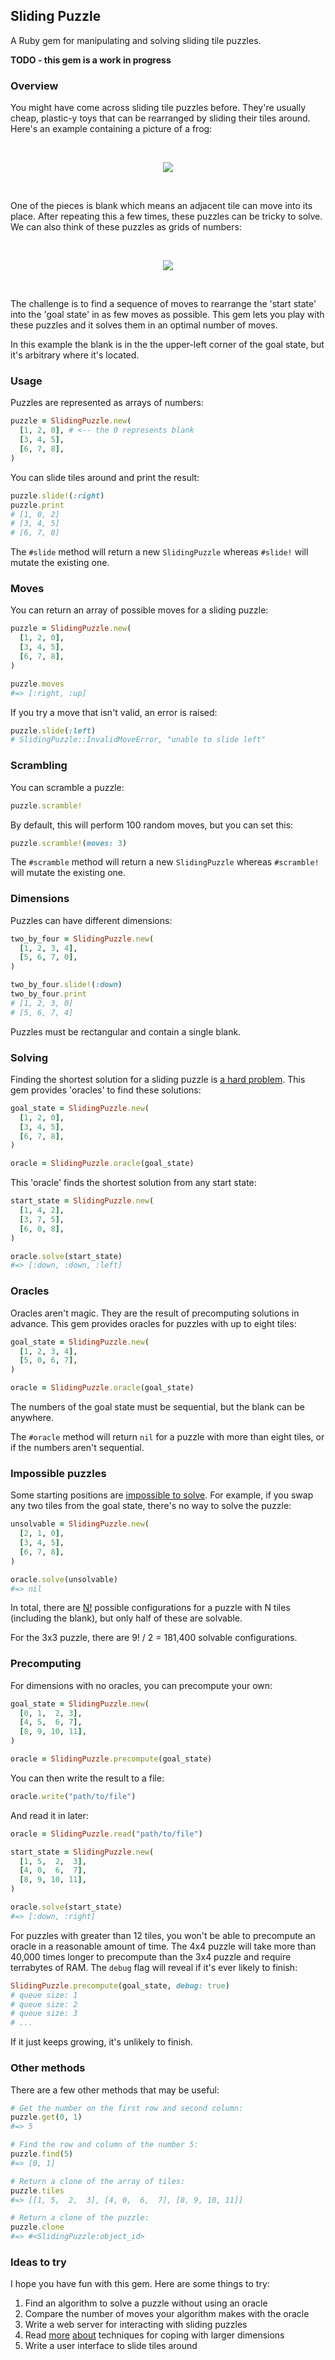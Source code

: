 ## Sliding Puzzle ##

A Ruby gem for manipulating and solving sliding tile puzzles.

**TODO - this gem is a work in progress**

### Overview ###

You might have come across sliding tile puzzles before. They're usually cheap,
plastic-y toys that can be rearranged by sliding their tiles around. Here's an
example containing a picture of a frog:

<br/><p align="center">
  <img src="https://raw.githubusercontent.com/tuzz/sliding_puzzle/master/frog.jpg" />
</p><br/>

One of the pieces is blank which means an adjacent tile can move into its place.
After repeating this a few times, these puzzles can be tricky to solve. We can
also think of these puzzles as grids of numbers:

<br/><p align="center">
  <img src="https://raw.githubusercontent.com/tuzz/sliding_puzzle/master/grid.jpg" />
</p><br/>

The challenge is to find a sequence of moves to rearrange the 'start state' into
the 'goal state' in as few moves as possible. This gem lets you play with these
puzzles and it solves them in an optimal number of moves.

In this example the blank is in the the upper-left corner of the goal state, but
it's arbitrary where it's located.

### Usage ###

Puzzles are represented as arrays of numbers:

```ruby
puzzle = SlidingPuzzle.new(
  [1, 2, 0], # <-- the 0 represents blank
  [3, 4, 5],
  [6, 7, 8],
)
```

You can slide tiles around and print the result:

```ruby
puzzle.slide!(:right)
puzzle.print
# [1, 0, 2]
# [3, 4, 5]
# [6, 7, 8]
```

The `#slide` method will return a new `SlidingPuzzle` whereas `#slide!` will
mutate the existing one.

### Moves ###

You can return an array of possible moves for a sliding puzzle:

```ruby
puzzle = SlidingPuzzle.new(
  [1, 2, 0],
  [3, 4, 5],
  [6, 7, 8],
)

puzzle.moves
#=> [:right, :up]
```

If you try a move that isn't valid, an error is raised:

```ruby
puzzle.slide(:left)
# SlidingPuzzle::InvalidMoveError, "unable to slide left"
```

### Scrambling ###

You can scramble a puzzle:

```ruby
puzzle.scramble!
```

By default, this will perform 100 random moves, but you can set this:

```ruby
puzzle.scramble!(moves: 3)
```

The `#scramble` method will return a new `SlidingPuzzle` whereas `#scramble!`
will mutate the existing one.

### Dimensions ###

Puzzles can have different dimensions:

```ruby
two_by_four = SlidingPuzzle.new(
  [1, 2, 3, 4],
  [5, 6, 7, 0],
)

two_by_four.slide!(:down)
two_by_four.print
# [1, 2, 3, 0]
# [5, 6, 7, 4]
```

Puzzles must be rectangular and contain a single blank.

### Solving ###

Finding the shortest solution for a sliding puzzle is
[a hard problem](https://en.wikipedia.org/wiki/15_puzzle#Solvability). This gem
provides 'oracles' to find these solutions:

```ruby
goal_state = SlidingPuzzle.new(
  [1, 2, 0],
  [3, 4, 5],
  [6, 7, 8],
)

oracle = SlidingPuzzle.oracle(goal_state)
```

This 'oracle' finds the shortest solution from any start state:

```ruby
start_state = SlidingPuzzle.new(
  [1, 4, 2],
  [3, 7, 5],
  [6, 0, 8],
)

oracle.solve(start_state)
#=> [:down, :down, :left]
```

### Oracles ###

Oracles aren't magic. They are the result of precomputing solutions in advance.
This gem provides oracles for puzzles with up to eight tiles:

```ruby
goal_state = SlidingPuzzle.new(
  [1, 2, 3, 4],
  [5, 0, 6, 7],
)

oracle = SlidingPuzzle.oracle(goal_state)
```

The numbers of the goal state must be sequential, but the blank can be anywhere.

The `#oracle` method will return `nil` for a puzzle with more than eight tiles,
or if the numbers aren't sequential.

### Impossible puzzles ###

Some starting positions are
[impossible to solve](https://en.wikipedia.org/wiki/15_puzzle#Solvability). For
example, if you swap any two tiles from the goal state, there's no way to solve
the puzzle:

```ruby
unsolvable = SlidingPuzzle.new(
  [2, 1, 0],
  [3, 4, 5],
  [6, 7, 8],
)

oracle.solve(unsolvable)
#=> nil
```

In total, there are [N!](https://en.wikipedia.org/wiki/Factorial) possible
configurations for a puzzle with N tiles (including the blank), but only half of
these are solvable.

For the 3x3 puzzle, there are 9! / 2 = 181,400 solvable configurations.

### Precomputing ###

For dimensions with no oracles, you can precompute your own:

```ruby
goal_state = SlidingPuzzle.new(
  [0, 1,  2, 3],
  [4, 5,  6, 7],
  [8, 9, 10, 11],
)

oracle = SlidingPuzzle.precompute(goal_state)
```

You can then write the result to a file:

```ruby
oracle.write("path/to/file")
```

And read it in later:

```ruby
oracle = SlidingPuzzle.read("path/to/file")

start_state = SlidingPuzzle.new(
  [1, 5,  2,  3],
  [4, 0,  6,  7],
  [8, 9, 10, 11],
)

oracle.solve(start_state)
#=> [:down, :right]
```

For puzzles with greater than 12 tiles, you won't be able to precompute an
oracle in a reasonable amount of time. The 4x4 puzzle will take more than 40,000
times longer to precompute than the 3x4 puzzle and require terrabytes of RAM.
The `debug` flag will reveal if it's ever likely to finish:

```ruby
SlidingPuzzle.precompute(goal_state, debug: true)
# queue size: 1
# queue size: 2
# queue size: 3
# ...
```

If it just keeps growing, it's unlikely to finish.

### Other methods ###

There are a few other methods that may be useful:

```ruby
# Get the number on the first row and second column:
puzzle.get(0, 1)
#=> 5

# Find the row and column of the number 5:
puzzle.find(5)
#=> [0, 1]

# Return a clone of the array of tiles:
puzzle.tiles
#=> [[1, 5,  2,  3], [4, 0,  6,  7], [8, 9, 10, 11]]

# Return a clone of the puzzle:
puzzle.clone
#=> #<SlidingPuzzle:object_id>
```

### Ideas to try ###

I hope you have fun with this gem. Here are some things to try:

1) Find an algorithm to solve a puzzle without using an oracle
2) Compare the number of moves your algorithm makes with the oracle
3) Write a web server for interacting with sliding puzzles
4) Read
[more](https://www.ijcai.org/Proceedings/03/Papers/267.pdf)
[about](https://www.ijcai.org/Proceedings/03/Papers/267.pdf)
techniques for coping with larger dimensions
5) Write a user interface to slide tiles around
